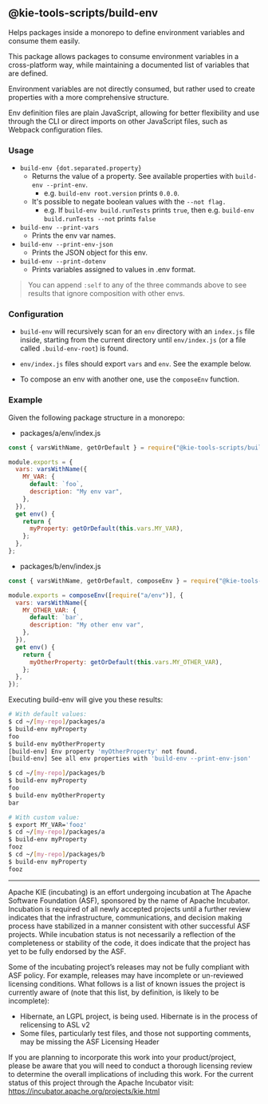<!--
   Licensed to the Apache Software Foundation (ASF) under one
   or more contributor license agreements.  See the NOTICE file
   distributed with this work for additional information
   regarding copyright ownership.  The ASF licenses this file
   to you under the Apache License, Version 2.0 (the
   "License"); you may not use this file except in compliance
   with the License.  You may obtain a copy of the License at
     http://www.apache.org/licenses/LICENSE-2.0
   Unless required by applicable law or agreed to in writing,
   software distributed under the License is distributed on an
   "AS IS" BASIS, WITHOUT WARRANTIES OR CONDITIONS OF ANY
   KIND, either express or implied.  See the License for the
   specific language governing permissions and limitations
   under the License.
-->

## @kie-tools-scripts/build-env

Helps packages inside a monorepo to define environment variables and consume them easily.

This package allows packages to consume environment variables in a cross-platform way, while maintaining a documented list of variables that are defined.

Environment variables are not directly consumed, but rather used to create properties with a more comprehensive structure.

Env definition files are plain JavaScript, allowing for better flexibility and use through the CLI or direct imports on other JavaScript files, such as Webpack configuration files.

### Usage

- `build-env {dot.separated.property}`
  - Returns the value of a property. See available properties with `build-env --print-env`.
    - e.g. `build-env root.version` prints `0.0.0`.
  - It's possible to negate boolean values with the `--not flag.`
    - e.g. If `build-env build.runTests` prints `true`, then e.g. `build-env build.runTests --not` prints `false`
- `build-env --print-vars`
  - Prints the env var names.
- `build-env --print-env-json`
  - Prints the JSON object for this env.
- `build-env --print-dotenv`
  - Prints variables assigned to values in .env format.

> You can append `:self` to any of the three commands above to see results that ignore composition with other envs.

### Configuration

- `build-env` will recursively scan for an `env` directory with an `index.js` file inside, starting from the current directory until `env/index.js` (or a file called `.build-env-root`) is found.

- `env/index.js` files should export `vars` and `env`. See the example below.

- To compose an env with another one, use the `composeEnv` function.

### Example

Given the following package structure in a monorepo:

- packages/a/env/index.js

```js
const { varsWithName, getOrDefault } = require("@kie-tools-scripts/build-env");

module.exports = {
  vars: varsWithName({
    MY_VAR: {
      default: `foo`,
      description: "My env var",
    },
  }),
  get env() {
    return {
      myProperty: getOrDefault(this.vars.MY_VAR),
    };
  },
};
```

- packages/b/env/index.js

```js
const { varsWithName, getOrDefault, composeEnv } = require("@kie-tools-scripts/build-env");

module.exports = composeEnv([require("a/env")], {
  vars: varsWithName({
    MY_OTHER_VAR: {
      default: `bar`,
      description: "My other env var",
    },
  }),
  get env() {
    return {
      myOtherProperty: getOrDefault(this.vars.MY_OTHER_VAR),
    };
  },
});
```

Executing build-env will give you these results:

```bash
# With default values:
$ cd ~/[my-repo]/packages/a
$ build-env myProperty
foo
$ build-env myOtherProperty
[build-env] Env property 'myOtherProperty' not found.
[build-env] See all env properties with 'build-env --print-env-json'

$ cd ~/[my-repo]/packages/b
$ build-env myProperty
foo
$ build-env myOtherProperty
bar

# With custom value:
$ export MY_VAR='fooz'
$ cd ~/[my-repo]/packages/a
$ build-env myProperty
fooz
$ cd ~/[my-repo]/packages/b
$ build-env myProperty
fooz
```

---

Apache KIE (incubating) is an effort undergoing incubation at The Apache Software
Foundation (ASF), sponsored by the name of Apache Incubator. Incubation is
required of all newly accepted projects until a further review indicates that
the infrastructure, communications, and decision making process have stabilized
in a manner consistent with other successful ASF projects. While incubation
status is not necessarily a reflection of the completeness or stability of the
code, it does indicate that the project has yet to be fully endorsed by the ASF.

Some of the incubating project’s releases may not be fully compliant with ASF
policy. For example, releases may have incomplete or un-reviewed licensing
conditions. What follows is a list of known issues the project is currently
aware of (note that this list, by definition, is likely to be incomplete):

- Hibernate, an LGPL project, is being used. Hibernate is in the process of
  relicensing to ASL v2
- Some files, particularly test files, and those not supporting comments, may
  be missing the ASF Licensing Header

If you are planning to incorporate this work into your product/project, please
be aware that you will need to conduct a thorough licensing review to determine
the overall implications of including this work. For the current status of this
project through the Apache Incubator visit:
https://incubator.apache.org/projects/kie.html
